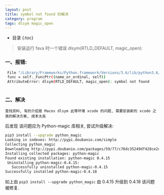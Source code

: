 ```yaml
---
layout: post
title: symbol not found 的解决
category: program
tags: dlsym magic_open
---
```


* 目录
{:toc}

> 安装运行 fava 时一个错误 dlsym(RTLD_DEFAULT, magic_open): 
### 一、报错:  
   ```bash
    File "/Library/Frameworks/Python.framework/Versions/3.6/lib/python3.6/ctypes/__init__.py", line 366, in __getitem__
    func = self._FuncPtr((name_or_ordinal, self))  
    AttributeError: dlsym(RTLD_DEFAULT, magic_open): symbol not found  
    
   ```    

### 二、解决    
 
    查找资料, 有的介绍是 Macos dlsym 此等环境 xcode 的问题, 需要安装新的 xcode 之类的解决方案, 成本太高  
    
后发现 该问题应为 Python-magic 库相关, 尝试升级解决:    

   ```bash
   pip3 install --upgrade python_magic  
Looking in indexes: http://pypi.doubanio.com/simple  
Collecting python_magic  
  Downloading http://pypi.doubanio.com/packages/59/77/c76dc35249df428ce2c38a3196e2b2e8f9d2f847a8ca1d4d7a3973c28601/python_magic-0.4.18-py2.py3-none-any.whl
Installing collected packages: python-magic    
  Found existing installation: python-magic 0.4.15  
    Uninstalling python-magic-0.4.15:  
      Successfully uninstalled python-magic-0.4.15  
Successfully installed python-magic-0.4.18  
   ```  
   
如上由 `pip3 install --upgrade python_magic` 由 0.4.15 升级到 0.4.18 该问题被修复.  
